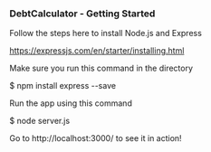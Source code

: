 ### DebtCalculator - Getting Started

Follow the steps here to install Node.js and Express

https://expressjs.com/en/starter/installing.html

Make sure you run this command in the directory

$ npm install express --save

Run the app using this command

$ node server.js

Go to http://localhost:3000/ to see it in action!
